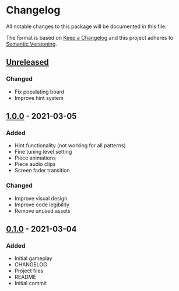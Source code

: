 # Changelog
All notable changes to this package will be documented in this file.

The format is based on [Keep a Changelog](http://keepachangelog.com/en/1.0.0/)
and this project adheres to [Semantic Versioning](http://semver.org/spec/v2.0.0.html).

## [Unreleased]

### Changed
- Fix populating board
- Improve hint system

## [1.0.0] - 2021-03-05
### Added
- Hint functionality (not working for all patterns)
- Fine tuning level setting
- Piece animations
- Piece audio clips
- Screen fader transition

### Changed
- Improve visual design
- Improve code legibility
- Remove unused assets

## [0.1.0] - 2021-03-04
### Added
- Initial gameplay
- CHANGELOG
- Project files
- README
- Initial commit

[Unreleased]: https://github.com/HyagoOliveira/Bejeweled/compare/master..1.0.0
[1.0.0]: https://github.com/HyagoOliveira/Bejeweled/tree/1.0.0
[0.1.0]: https://github.com/HyagoOliveira/Bejeweled/tree/0.1.0